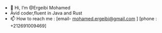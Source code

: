 - 👋 Hi, I’m @Ergeibi Mohamed
- Avid coder,fluent in Java and Rust
- 📫 How to reach me : [email- mohamed.ergeibi@gmail.com ] [phone : +212691009469]

<!---
ErgeibiMed/ErgeibiMed is a ✨ special ✨ repository because its `README.md` (this file) appears on your GitHub profile.
You can click the Preview link to take a look at your changes.
--->
